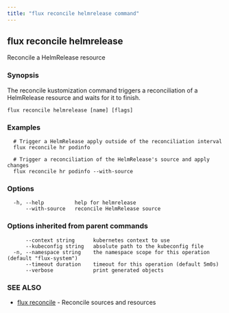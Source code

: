```yaml
---
title: "flux reconcile helmrelease command"
---
```

## flux reconcile helmrelease

Reconcile a HelmRelease resource

### Synopsis


The reconcile kustomization command triggers a reconciliation of a HelmRelease resource and waits for it to finish.

```
flux reconcile helmrelease [name] [flags]
```

### Examples

```
  # Trigger a HelmRelease apply outside of the reconciliation interval
  flux reconcile hr podinfo

  # Trigger a reconciliation of the HelmRelease's source and apply changes
  flux reconcile hr podinfo --with-source
```

### Options

```
  -h, --help          help for helmrelease
      --with-source   reconcile HelmRelease source
```

### Options inherited from parent commands

```
      --context string      kubernetes context to use
      --kubeconfig string   absolute path to the kubeconfig file
  -n, --namespace string    the namespace scope for this operation (default "flux-system")
      --timeout duration    timeout for this operation (default 5m0s)
      --verbose             print generated objects
```

### SEE ALSO

* [flux reconcile](/cmd/flux_reconcile/)	 - Reconcile sources and resources

